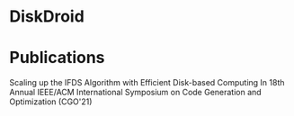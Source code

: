 # DiskDroid

# Publications
Scaling up the IFDS Algorithm with Efficient Disk-based Computing In 18th Annual IEEE/ACM International Symposium on Code Generation and Optimization (CGO'21)

